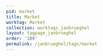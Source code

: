 ```yaml
---
pid: market
title: Market
worktag: Market
collection: worktags_janbrueghel
layout: tagpage_janbrueghel
order: '109'
permalink: /janbrueghel/tags/market
---
```

